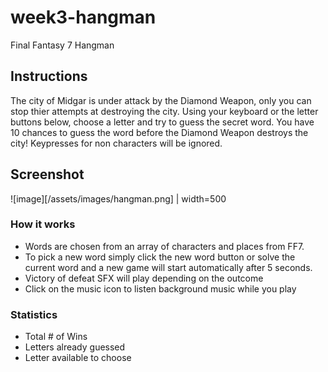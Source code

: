 # week3-hangman
Final Fantasy 7 Hangman

## Instructions
The city of Midgar is under attack by the Diamond Weapon, only you can stop thier attempts at destroying the city. Using your keyboard or the letter buttons below, choose a letter and try to guess the secret word. You have 10 chances to guess the word before the Diamond Weapon destroys the city! Keypresses for non characters will be ignored.

## Screenshot
![image][/assets/images/hangman.png] | width=500

### How it works
- Words are chosen from an array of characters and places from FF7.
- To pick a new word simply click the new word button or solve the current word and a new game will start automatically after 5 seconds.
- Victory of defeat SFX will play depending on the outcome 
- Click on the music icon to listen background music while you play

### Statistics
- Total # of Wins
- Letters already guessed
- Letter available to choose

